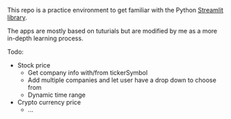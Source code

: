 This repo is a practice environment to get familiar with the Python [Streamlit library](https://www.streamlit.io/).

The apps are mostly based on tuturials but are modified by me as a more in-depth learning process.

Todo:
- Stock price
    - Get company info with/from tickerSymbol
    - Add multiple companies and let user have a drop down to choose from
    - Dynamic time range
- Crypto currency price
    - ...